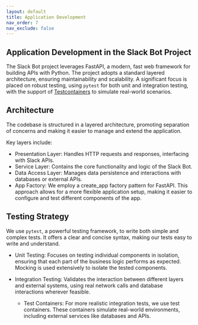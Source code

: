 ```yaml
---
layout: default
title: Application Development
nav_order: 7
nav_exclude: false
---
```


## Application Development in the Slack Bot Project

The Slack Bot project leverages FastAPI, a modern, fast web framework for building APIs with Python. The project adopts a standard layered architecture, ensuring maintainability and scalability. A significant focus is placed on robust testing, using `pytest` for both unit and integration testing, with the support of <a href="https://testcontainers.com" target="_blank">Testcontainers</a> to simulate real-world scenarios.

## Architecture

The codebase is structured in a layered architecture, promoting separation of concerns and making it easier to manage and extend the application.

Key layers include:

- Presentation Layer: Handles HTTP requests and responses, interfacing with Slack APIs.
- Service Layer: Contains the core functionality and logic of the Slack Bot.
- Data Access Layer: Manages data persistence and interactions with databases or external APIs.
- App Factory: We employ a create_app factory pattern for FastAPI. This approach allows for a more flexible application setup, making it easier to configure and test different components of the app.

## Testing Strategy

We use `pytest`, a powerful testing framework, to write both simple and complex tests. It offers a clear and concise syntax, making our tests easy to write and understand.

- Unit Testing: Focuses on testing individual components in isolation, ensuring that each part of the business logic performs as expected. Mocking is used extensively to isolate the tested components.

- Integration Testing: Validates the interaction between different layers and external systems, using real network calls and database interactions wherever feasible.
  - Test Containers: For more realistic integration tests, we use test containers. These containers simulate real-world environments, including external services like databases and APIs.
